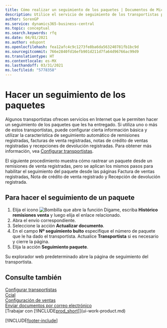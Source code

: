 ```yaml
---
title: Cómo realizar un seguimiento de los paquetes | Documentos de Microsoft
description: Utilice el servicio de seguimiento de los transportistas para ver el progreso de una entrega.
author: SorenGP
ms.service: dynamics365-business-central
ms.topic: conceptual
ms.search.keywords: rfq
ms.date: 04/01/2021
ms.author: edupont
ms.openlocfilehash: fea12afc4c9c1273fe8ba6da563240781fb1bc9d
ms.sourcegitcommit: 766e2840fd16efb901d211d7fa64d96766ac99d9
ms.translationtype: HT
ms.contentlocale: es-MX
ms.lasthandoff: 03/31/2021
ms.locfileid: "5778358"
---
```

# <a name="track-packages"></a>Hacer un seguimiento de los paquetes

Algunos transportistas ofrecen servicios en Internet que le permiten hacer un seguimiento de los paquetes que les ha entregado. Si utiliza uno o más de estos transportistas, puede configurar cierta información básica y utilizar la característica de seguimiento automático de remisiones registradas, facturas de venta registradas, notas de crédito de ventas registradas y recepciones de devolución registradas. Para obtener más información, vea [Configurar transportistas](sales-how-to-set-up-shipping-agents.md).  

El siguiente procedimiento muestra cómo rastrear un paquete desde un remisiones de venta registradas, pero se aplican los mismos pasos para habilitar el seguimiento del paquete desde las páginas Factura de ventas registradas, Nota de crédito de venta registrado y Recepción de devolución registrada.  

## <a name="to-track-a-package"></a>Para hacer el seguimiento de un paquete

1. Elija el icono ![Bombilla que abre la función Dígame](media/ui-search/search_small.png "Dígame qué desea hacer"), escriba **Histórico remisiones venta** y luego elija el enlace relacionado.
2. Abra el envío correspondiente.
3. Seleccione la acción **Actualizar documento**.
4. En el campo **Nº seguimiento bulto** especifique el número de paquete que le ha dado el transportista. Actualice **Transportista** si es necesario y cierre la página.
5. Elija la acción **Seguimiento paquete**.

Su explorador web predeterminado abre la página de seguimiento del transportista.

## <a name="see-also"></a>Consulte también

[Configurar transportistas](sales-how-to-set-up-shipping-agents.md)  
[Ccial](sales-manage-sales.md)  
[Configuración de ventas](sales-setup-sales.md)  
[Enviar documentos por correo electrónico](ui-how-send-documents-email.md)  
[Trabajar con [!INCLUDE[prod_short](includes/prod_short.md)]](ui-work-product.md)


[!INCLUDE[footer-include](includes/footer-banner.md)]